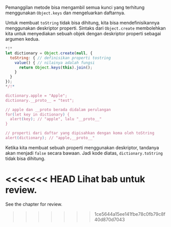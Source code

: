 
Pemanggilan metode bisa mengambil semua kunci yang terhitung menggunakan `Object.keys` dan mengeluarkan daftarnya.

Untuk membuat `toString` tidak bisa dihitung, kita bisa mendefinisikannya menggunakan deskriptor properti. Sintaks dari `Object.create` membolehkan kita untuk menyediakan sebuah objek dengan deskriptor properti sebagai argumen kedua.

```js run
*!*
let dictionary = Object.create(null, {
  toString: { // definisikan properti tostring
    value() { // nilainya adalah fungsi
      return Object.keys(this).join();
    }
  }
});
*/!*

dictionary.apple = "Apple";
dictionary.__proto__ = "test";

// apple dan __proto berada didalam perulangan
for(let key in dictionary) {
  alert(key); // "apple", lalu "__proto__"
}  

// properti dari daftar yang dipisahkan dengan koma oleh toString
alert(dictionary); // "apple,__proto__"
```

Ketika kita membuat sebuah properti menggunakan deskriptor, tandanya akan menjadi `false` secara bawaan. Jadi kode diatas, `dictionary.toString` tidak bisa dihitung.

<<<<<<< HEAD
Lihat bab [](info:property-descriptors) untuk review.
=======
See the chapter [](info:property-descriptors) for review.
>>>>>>> 1ce5644a15ee141fbe78c0fb79c8f40d870d7043
